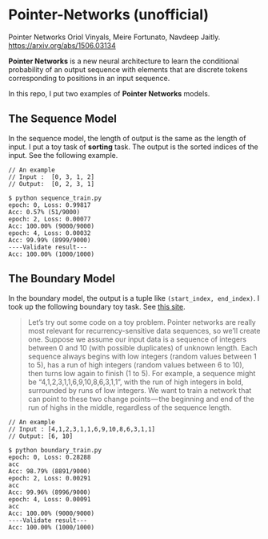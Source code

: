 # Pointer-Networks (unofficial)

Pointer Networks
Oriol Vinyals, Meire Fortunato, Navdeep Jaitly.  
https://arxiv.org/abs/1506.03134

**Pointer Networks** is a new neural architecture to learn the conditional probability of an output sequence with elements that are discrete tokens corresponding to positions in an input sequence.

In this repo, I put two examples of **Pointer Networks** models.


## The Sequence Model

In the sequence model, the length of output is the same as the length of input. I put a toy task of **sorting** task. The output is the sorted indices of the input. See the following example.
```
// An example
// Input :  [0, 3, 1, 2]
// Output:  [0, 2, 3, 1]

$ python sequence_train.py
epoch: 0, Loss: 0.99817
Acc: 0.57% (51/9000)
epoch: 2, Loss: 0.00077
Acc: 100.00% (9000/9000)
epoch: 4, Loss: 0.00032
Acc: 99.99% (8999/9000)
----Validate result---
Acc: 100.00% (1000/1000)
```

## The Boundary Model

In the boundary model, the output is a tuple like `(start_index, end_index)`. I took up the following boundary toy task. See [this site](https://medium.com/@devnag/pointer-networks-in-tensorflow-with-sample-code-14645063f264).

>Let’s try out some code on a toy problem. Pointer networks are really most relevant for recurrency-sensitive data sequences, so we’ll create one. Suppose we assume our input data is a sequence of integers between 0 and 10 (with possible duplicates) of unknown length. Each sequence always begins with low integers (random values between 1 to 5), has a run of high integers (random values between 6 to 10), then turns low again to finish (1 to 5).
>For example, a sequence might be “4,1,2,3,1,1,6,9,10,8,6,3,1,1”, with the run of high integers in bold, surrounded by runs of low integers. We want to train a network that can point to these two change points — the beginning and end of the run of highs in the middle, regardless of the sequence length.

```
// An example
// Input : [4,1,2,3,1,1,6,9,10,8,6,3,1,1]
// Output: [6, 10]

$ python boundary_train.py
epoch: 0, Loss: 0.28288
acc
Acc: 98.79% (8891/9000)
epoch: 2, Loss: 0.00291
acc
Acc: 99.96% (8996/9000)
epoch: 4, Loss: 0.00091
acc
Acc: 100.00% (9000/9000)
----Validate result---
Acc: 100.00% (1000/1000)
```

